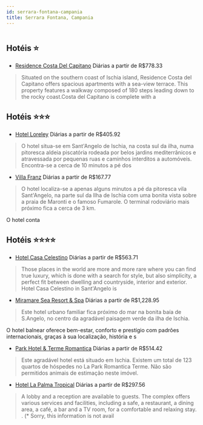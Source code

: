 ```yaml
---
id: serrara-fontana-campania
title: Serrara Fontana, Campania
---
```


<center><img src="http://photos.hotelbeds.com/giata/08/080255/080255a_hb_a_001.jpg" alt="" /></center>


## Hotéis ⭐️

-    [Residence Costa Del Capitano](https://www.hurb.com/aud/https://www.hurb.com/hoteis/serrara-fontana/residence-costa-del-capitano-JNP-JP444527?cmp=18055) Diárias a partir de R$778.33
   > Situated on the southern coast of Ischia island, Residence Costa del Capitano offers spacious apartments with a sea-view terrace. This property features a walkway composed of 180 steps leading down to the rocky coast.Costa del Capitano is complete with a 

## Hotéis ⭐️⭐️⭐️

-    [Hotel Loreley](https://www.hurb.com/aud/https://www.hurb.com/hoteis/serrara-fontana/hotel-loreley-JNP-JP152531?cmp=18055) Diárias a partir de R$405.92
   > O hotel situa-se em Sant&apos;Angelo de Ischia, na costa sul da ilha, numa pitoresca aldeia piscatória rodeada por belos jardins mediterrânicos e atravessada por pequenas ruas e caminhos interditos a automóveis. Encontra-se a cerca de 10 minutos a pé dos 
-    [Villa Franz](https://www.hurb.com/aud/https://www.hurb.com/hoteis/serrara-fontana/villa-franz-JNP-JP050762?cmp=18055) Diárias a partir de R$167.77
   > O hotel localiza-se a apenas alguns minutos a pé da pitoresca vila Sant&apos;Angelo, na parte sul da Ilha de Ischia com uma bonita vista sobre a praia de Maronti e o famoso Fumarole. O terminal rodoviário mais próximo fica a cerca de 3 km.

O hotel conta 

## Hotéis ⭐️⭐️⭐️⭐️

-    [Hotel Casa Celestino](https://www.hurb.com/aud/https://www.hurb.com/hoteis/serrara-fontana/hotel-casa-celestino-JNP-JP987284?cmp=18055) Diárias a partir de R$563.71
   > Those places in the world are more and more rare where you can find true luxury, which is done with a search for style, but also simplicity, a perfect fit between dwelling and countryside, interior and exterior. Hotel Casa Celestino in Sant&apos;Angelo is
-    [Miramare Sea Resort & Spa](https://www.hurb.com/aud/https://www.hurb.com/hoteis/serrara-fontana/miramare-sea-resort-spa-JNP-JP733731?cmp=18055) Diárias a partir de R$1,228.95
   > Este hotel urbano familiar fica próximo do mar na bonita baía de S.Angelo, no centro da agradável paisagem verde da ilha de Ischia.

O hotel balnear oferece bem-estar, conforto e prestígio com padrões internacionais, graças à sua localização, história e s
-    [Park Hotel & Terme Romantica](https://www.hurb.com/aud/https://www.hurb.com/hoteis/serrara-fontana/park-hotel-terme-romantica-JNP-JP842738?cmp=18055) Diárias a partir de R$514.42
   > Este agradável hotel está situado em Ischia. Existem um total de 123 quartos de hóspedes no La Park Romantica Terme. Não são permitidos animais de estimação neste imóvel. 
-    [Hotel La Palma Tropical](https://www.hurb.com/aud/https://www.hurb.com/hoteis/serrara-fontana/hotel-la-palma-tropical-JNP-JP843020?cmp=18055) Diárias a partir de R$297.56
   > A lobby and a reception are available to guests. The complex offers various services and facilities, including a safe, a restaurant, a dining area, a café, a bar and a TV room, for a comfortable and relaxing stay.
. (* Sorry, this information is not avail
